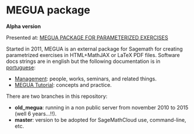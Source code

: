 

MEGUA package
=============

**Alpha version**

Presented at:
<a href="http://library.iated.org/view/CRUZ2013MEG" title="MEGUA PACKAGE FOR PARAMETERIZED EXERCISES">MEGUA PACKAGE FOR PARAMETERIZED EXERCISES</a>


Started in 2011, MEGUA is an external package for Sagemath for creating parametrized exercises in HTML+MathJAX or LaTeX PDF files. Software docs strings are in english but the following documentation is in [portuguese](https://pt.wikipedia.org/wiki/L%C3%ADngua_portuguesa):

- <a href="http://cms.ua.pt/megua" title="MEGUA PACKAGE FOR PARAMETERIZED EXERCISES">Management</a>: people, works, seminars, and related things.
- <a href="http://megua.readthedocs.org/pt/latest/" title="TUTORIAL DO MEGUA">MEGUA Tutorial</a>: concepts and practice.

There are two branches in this repository:

- **old_megua**: running in a non public server from november 2010 to 2015 (well 6 years...!!).
- **master**: version to be adopted for SageMathCloud use, command-line, etc. 


